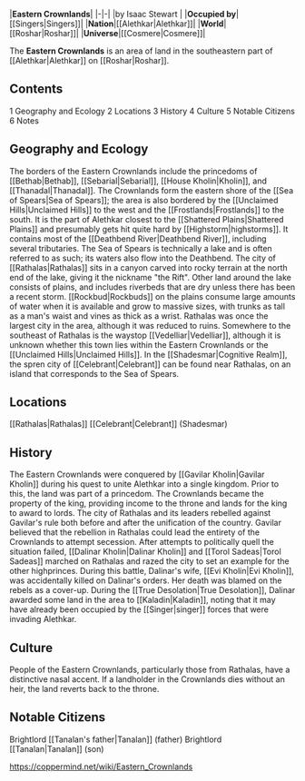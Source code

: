 |**Eastern Crownlands**|
|-|-|
|by  Isaac Stewart |
|**Occupied by**|[[Singers\|Singers]]|
|**Nation**|[[Alethkar\|Alethkar]]|
|**World**|[[Roshar\|Roshar]]|
|**Universe**|[[Cosmere\|Cosmere]]|

The **Eastern Crownlands** is an area of land in the southeastern part of [[Alethkar\|Alethkar]] on [[Roshar\|Roshar]].

## Contents

1 Geography and Ecology
2 Locations
3 History
4 Culture
5 Notable Citizens
6 Notes


## Geography and Ecology
The borders of the Eastern Crownlands include the princedoms of [[Bethab\|Bethab]], [[Sebarial\|Sebarial]], [[House Kholin\|Kholin]], and [[Thanadal\|Thanadal]]. The Crownlands form the eastern shore of the [[Sea of Spears\|Sea of Spears]]; the area is also bordered by the [[Unclaimed Hills\|Unclaimed Hills]] to the west and the [[Frostlands\|Frostlands]] to the south.
It is the part of Alethkar closest to the [[Shattered Plains\|Shattered Plains]] and presumably gets hit quite hard by [[Highstorm\|highstorms]]. It contains most of the [[Deathbend River\|Deathbend River]], including several tributaries. The Sea of Spears is technically a lake and is often referred to as such; its waters also flow into the Deathbend. The city of [[Rathalas\|Rathalas]] sits in a canyon carved into rocky terrain at the north end of the lake, giving it the nickname "the Rift". Other land around the lake consists of plains, and includes riverbeds that are dry unless there has been a recent storm. [[Rockbud\|Rockbuds]] on the plains consume large amounts of water when it is available and grow to massive sizes, with trunks as tall as a man's waist and vines as thick as a wrist.
Rathalas was once the largest city in the area, although it was reduced to ruins. Somewhere to the southeast of Rathalas is the waystop [[Vedelliar\|Vedelliar]], although it is unknown whether this town lies within the Eastern Crownlands or the [[Unclaimed Hills\|Unclaimed Hills]]. In the [[Shadesmar\|Cognitive Realm]], the spren city of [[Celebrant\|Celebrant]] can be found near Rathalas, on an island that corresponds to the Sea of Spears.

## Locations
[[Rathalas\|Rathalas]]
[[Celebrant\|Celebrant]] (Shadesmar)
## History
The Eastern Crownlands were conquered by [[Gavilar Kholin\|Gavilar Kholin]] during his quest to unite Alethkar into a single kingdom. Prior to this, the land was part of a princedom. The Crownlands became the property of the king, providing income to the throne and lands for the king to award to lords.
The city of Rathalas and its leaders rebelled against Gavilar's rule both before and after the unification of the country. Gavilar believed that the rebellion in Rathalas could lead the entirety of the Crownlands to attempt secession. After attempts to politically quell the situation failed, [[Dalinar Kholin\|Dalinar Kholin]] and [[Torol Sadeas\|Torol Sadeas]] marched on Rathalas and razed the city to set an example for the other highprinces. During this battle, Dalinar's wife, [[Evi Kholin\|Evi Kholin]], was accidentally killed on Dalinar's orders. Her death was blamed on the rebels as a cover-up.
During the [[True Desolation\|True Desolation]], Dalinar awarded some land in the area to [[Kaladin\|Kaladin]], noting that it may have already been occupied by the [[Singer\|singer]] forces that were invading Alethkar.

## Culture
People of the Eastern Crownlands, particularly those from Rathalas, have a distinctive nasal accent.
If a landholder in the Crownlands dies without an heir, the land reverts back to the throne.

## Notable Citizens
Brightlord [[Tanalan's father\|Tanalan]] (father)
Brightlord [[Tanalan\|Tanalan]] (son)


https://coppermind.net/wiki/Eastern_Crownlands